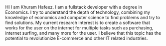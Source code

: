 HI I am Khuram Hafeez.
I am a fullstack developer with a degree in Economics. I try to understand the depth of technology, combining my knowledge of economics and computer science to find problems and try to find solutions. My current research interest is to create a software that works for the user on the internet for multiple tasks such as purchasing, internet surfing, and many more for the user. I believe that this topic has the potential to revolutionize E-commerce and other IT related industries.
